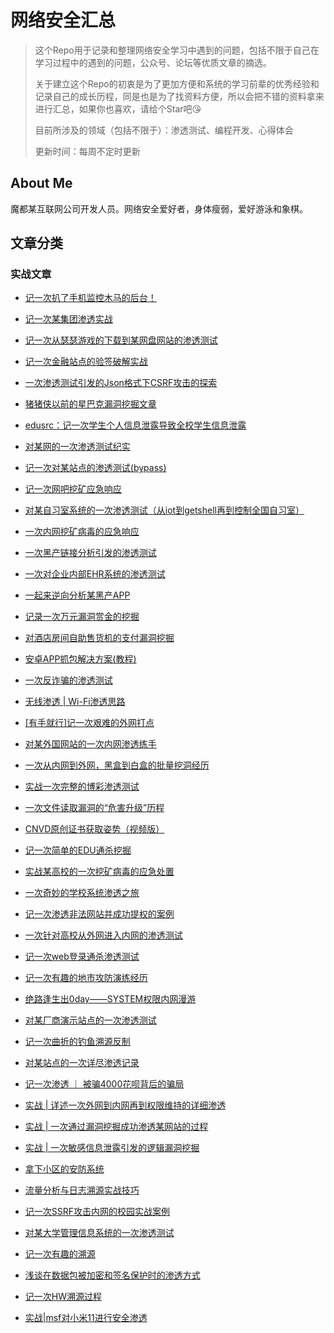 # 网络安全汇总

> 这个Repo用于记录和整理网络安全学习中遇到的问题，包括不限于自己在学习过程中的遇到的问题，公众号、论坛等优质文章的摘选。
>
> 关于建立这个Repo的初衷是为了更加方便和系统的学习前辈的优秀经验和记录自己的成长历程，同是也是为了找资料方便，所以会把不错的资料拿来进行汇总，如果你也喜欢，请给个Star吧😘
>
> 目前所涉及的领域（包括不限于）：渗透测试、编程开发、心得体会
>
> 更新时间：每周不定时更新

## About Me

魔都某互联网公司开发人员。网络安全爱好者，身体瘦弱，爱好游泳和象棋。

## 文章分类

### 实战文章

- [记一次扒了手机监控木马的后台！](https://mp.weixin.qq.com/s/xTKkwfFo0KHuA9vPTO7iOA)

- [记一次某集团渗透实战](https://mp.weixin.qq.com/s/VDiH1372wulI5194PfTuMQ)
- [记一次从瑟瑟游戏的下载到某网盘网站的渗透测试](https://mp.weixin.qq.com/s/UwMy8n1-YyY3rgJa27p3vw)
- [记一次金融站点的验签破解实战](https://mp.weixin.qq.com/s/gbziT3YvzPVbP4P8M4iwlA)
- [一次渗透测试引发的Json格式下CSRF攻击的探索](https://mp.weixin.qq.com/s/iV3EQ1DR7V5VOKvTZxhdag)
- [猪猪侠以前的星巴克漏洞挖掘文章](https://mp.weixin.qq.com/s/CXpCNOQwY1aZ4ciczTplrw)
- [edusrc：记一次学生个人信息泄露导致全校学生信息泄露](https://mp.weixin.qq.com/s/eSWVZQL6Xu2tt4b7TurHHw)
- [对某网的一次渗透测试纪实](https://mp.weixin.qq.com/s/PgLCeuvA--U7716qqLnjlQ)
- [记一次对某站点的渗透测试(bypass)](https://mp.weixin.qq.com/s/bFhj4vcbkhk_tIxgzhRnCw)
- [记一次网吧挖矿应急响应](https://mp.weixin.qq.com/s/oUf1NuwWurBf9I2gesp0uw)
- [对某自习室系统的一次渗透测试（从iot到getshell再到控制全国自习室）](https://mp.weixin.qq.com/s/8G0-fZKs-C4HZizV8To3Uw)
- [一次内网挖矿病毒的应急响应](https://mp.weixin.qq.com/s/qQq1GSeqdHq7OhUsZTvb7A)
- [一次黑产链接分析引发的渗透测试](https://mp.weixin.qq.com/s/q4_7c6qT4-1Xn_XSs-DbKg)
- [一次对企业内部EHR系统的渗透测试](https://mp.weixin.qq.com/s/0yNEn69RKoYvgaQXkEmA2A)
- [一起来逆向分析某黑产APP](https://mp.weixin.qq.com/s/zEy6ysuKyQi3Z07unQh-5g)
- [记录一次万元漏洞赏金的挖掘](https://mp.weixin.qq.com/s/t_41iBnZ_OtRljkV4Cy1Qw)
- [对酒店房间自助售货机的支付漏洞挖掘](https://mp.weixin.qq.com/s/uNRbKM0XZGSbZm1CFD-3Ew)
- [安卓APP抓包解决方案(教程)](https://mp.weixin.qq.com/s/HBfiEqNb510wIJcF0MD94w)
- [一次反诈骗的渗透测试](https://mp.weixin.qq.com/s/21d8hKH3q0sQklQq77C6Wg)
- [无线渗透 | Wi-Fi渗透思路](https://mp.weixin.qq.com/s/6i1sYAAlx71NjwegE9tJ2w)
- [[有手就行]记一次艰难的外网打点](https://mp.weixin.qq.com/s/K7SvMvBjIvh2L_OdrYKgyA)
- [对某外国网站的一次内网渗透练手](https://mp.weixin.qq.com/s/j7uTplzO50EOkjm9CD2HKQ)
- [一次从内网到外网，黑盒到白盒的批量挖洞经历](https://mp.weixin.qq.com/s/94nU3gXdVUmLJuGVxjJA3Q)
- [实战一次完整的博彩渗透测试](https://mp.weixin.qq.com/s/zSgqsgSZWo8bZN8n0tClLg)
- [一次文件读取漏洞的“危害升级”历程](https://mp.weixin.qq.com/s/uCuGaJjAok7Em9PVHHJhKw)
- [CNVD原创证书获取姿势（视频版）](https://mp.weixin.qq.com/s/eR3dZ_woRtW4KiCFMIh-kg)
- [记一次简单的EDU通杀挖掘](https://mp.weixin.qq.com/s/GXHYFqVSttyAxduhn3NGhw)
- [实战某高校的一次挖矿病毒的应急处置](https://mp.weixin.qq.com/s/JW1f6HjMFaA_zh_tAjPWzw)
- [一次奇妙的学校系统渗透之旅](https://mp.weixin.qq.com/s/wFkXScJ-JJPcG-FqtqxT_Q)
- [记一次渗透非法网站并成功提权的案例](https://mp.weixin.qq.com/s/zpLtL5J_2wAzmtYcV_yiXw)
- [一次针对高校从外网进入内网的渗透测试](https://mp.weixin.qq.com/s/R6JVDwOll8gj2RXOt_YDSA)
- [记一次web登录通杀渗透测试](https://mp.weixin.qq.com/s/m32dpNqTOx9x5uxmlyslFA)
- [记一次有趣的地市攻防演练经历](https://mp.weixin.qq.com/s/R074x5Bopgo_1tCwGIJhrA)
- [绝路逢生出0day——SYSTEM权限内网漫游](https://mp.weixin.qq.com/s/LHH4Ln8XhqM4Zx3yn0qQuA)
- [对某厂商演示站点的一次渗透测试](https://mp.weixin.qq.com/s/FTsLLtOg7H5bCl6zw4keeg)
- [记一次曲折的钓鱼溯源反制](https://mp.weixin.qq.com/s/rgxtqE-HQoDHcIj7YuA6FQ)
- [对某站点的一次详尽渗透记录](https://mp.weixin.qq.com/s/QoL6kIWJez6bi9ZPAFN7IA)
- [记一次渗透 ｜ 被骗4000花呗背后的骗局](https://mp.weixin.qq.com/s/YqPUcni63rEq2R8R3Kt0Gg)
- [实战 | 详述一次外网到内网再到权限维持的详细渗透](https://mp.weixin.qq.com/s/hxMrWB7O1meWfzjmkx6l_Q)
- [实战 | 一次通过漏洞挖掘成功渗透某网站的过程](https://mp.weixin.qq.com/s/dzvGeJDEp-BEsMZt7RiRLw)
- [实战 | 一次敏感信息泄露引发的逻辑漏洞挖掘](https://mp.weixin.qq.com/s/V8LteGWfo7OlT2h82F2E1w)
- [拿下小区的安防系统](https://mp.weixin.qq.com/s/Rjb00udA4Uy7Ty0crpQh5g)
- [流量分析与日志溯源实战技巧](https://mp.weixin.qq.com/s/uiFthGCgGg3rxx3sv3Q_yQ)
- [记一次SSRF攻击内网的校园实战案例](https://mp.weixin.qq.com/s/8D6kmI2i7vOncN2Swrbe8g)
- [对某大学管理信息系统的一次渗透测试](https://mp.weixin.qq.com/s/yvtQrXQkA56CQS9_D-XXZw)
- [记一次有趣的溯源](https://mp.weixin.qq.com/s/gWIsw3rhUgv9r9pFdKByjQ)
- [浅谈在数据包被加密和签名保护时的渗透方式](https://mp.weixin.qq.com/s/JIrTSIxETHTkFJO3yzk6hg)
- [记一次HW溯源过程](https://mp.weixin.qq.com/s/rC6ZY9H3NTGyz9ThepZnIw)
- [实战|msf对小米11进行安全渗透](https://mp.weixin.qq.com/s/j4V7sGDsrkvCGgOjcra6FQ)
